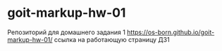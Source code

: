 # goit-markup-hw-01
Репозиторий для домашнего задания 1
https://os-born.github.io/goit-markup-hw-01/ ссылка на работающую страницу ДЗ1

